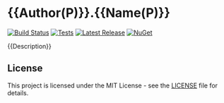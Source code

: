 # {{Author(P)}}.{{Name(P)}}


[![Build Status](https://github.com/{{Github}}/{{Name(P)}}/actions/workflows/release.yml/badge.svg)](https://github.com/{{Github}}/{{Name(P)}}/actions/workflows/release.yml)
[![Tests](https://github.com/{{Github}}/{{Name(P)}}/actions/workflows/tests.yml/badge.svg)](https://github.com/{{Github}}/{{Name(P)}}/actions/workflows/tests.yml)
[![Latest Release](https://img.shields.io/github/v/release/{{Github}}/{{Name(P)}})](https://github.com/{{Github}}/{{Name(P)}}/releases/latest)
[![NuGet](https://img.shields.io/nuget/v/{{Author(P)}}.{{Name(P)}})](https://www.nuget.org/packages/{{Author(P)}}.{{Name(P)}})

{{Description}}

## License

This project is licensed under the MIT License - see the [LICENSE](LICENSE) file for details.
